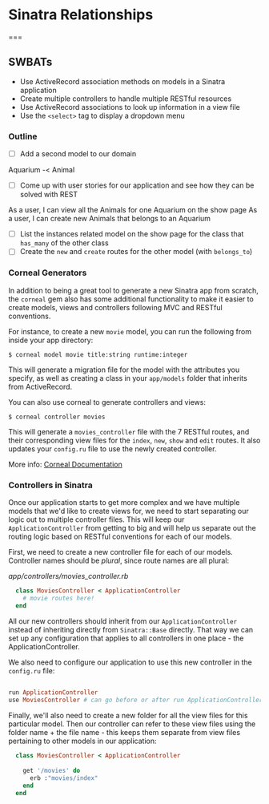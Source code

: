 # Sinatra Relationships
===

## SWBATs
- Use ActiveRecord association methods on models in a Sinatra application
- Create multiple controllers to handle multiple RESTful resources
- Use ActiveRecord associations to look up information in a view file
- Use the `<select>` tag to display a dropdown menu

### Outline
- [ ] Add a second model to our domain

Aquarium -< Animal

- [ ] Come up with user stories for our application and see how they can be solved with REST

As a user, I can view all the Animals for one Aquarium on the show page
As a user, I can create new Animals that belongs to an Aquarium

- [ ] List the instances related model on the show page for the class that `has_many` of the other class
- [ ] Create the `new` and `create` routes for the other model (with `belongs_to`)

### Corneal Generators

In addition to being a great tool to generate a new Sinatra app from scratch, the `corneal` gem also has some additional functionality to make it easier to create models, views and controllers following MVC and RESTful conventions. 

For instance, to create a new `movie` model, you can run the following from inside your app directory:

```
$ corneal model movie title:string runtime:integer
```

This will generate a migration file for the model with the attributes you specify, as well as creating a class in your `app/models` folder that inherits from ActiveRecord.

You can also use corneal to generate controllers and views:

```
$ corneal controller movies
```

This will generate a `movies_controller` file with the 7 RESTful routes, and their corresponding view files for the `index`, `new`, `show` and `edit` routes. It also updates your `config.ru` file to use the newly created controller.

More info: [Corneal Documentation](https://github.com/thebrianemory/corneal)


### Controllers in Sinatra

Once our application starts to get more complex and we have multiple models that we'd like to create views for, we need to start separating our logic out to multiple controller files. This will keep our `ApplicationController` from getting to big and will help us separate out the routing logic based on RESTful conventions for each of our models. 

First, we need to create a new controller file for each of our models. Controller names should be _plural_, since route names are all plural:

_app/controllers/movies_controller.rb_
```rb
  class MoviesController < ApplicationController
    # movie routes here!
  end
```

All our new controllers should inherit from our `ApplicationController` instead of inheriting directly from `Sinatra::Base` directly. That way we can set up any configuration that applies to all controllers in one place - the ApplicationController.

We also need to configure our application to use this new controller in the `config.ru` file:

```rb
  
run ApplicationController
use MoviesController # can go before or after run ApplicationController
```

Finally, we'll also need to create a new folder for all the view files for this particular model. Then our controller can refer to these view files using the folder name + the file name - this keeps them separate from view files pertaining to other models in our application:

```rb
  class MoviesController < ApplicationController
    
    get '/movies' do
      erb :"movies/index"
    end
  end
```

